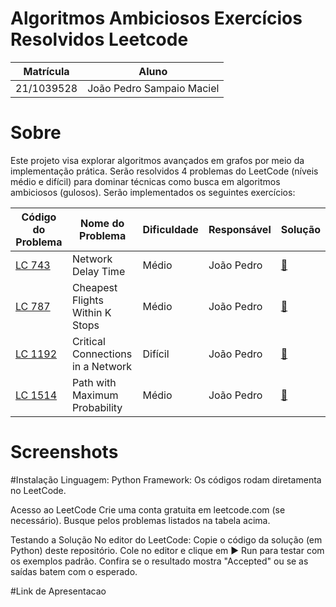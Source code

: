 # Algoritmos Ambiciosos Exercícios Resolvidos Leetcode

| Matrícula      | Aluno                     |
|----------------|---------------------------|
| 21/1039528     | João Pedro Sampaio Maciel |

# Sobre

Este projeto visa explorar algoritmos avançados em grafos por meio da implementação prática. Serão resolvidos 4 problemas do LeetCode (níveis médio e difícil) para dominar técnicas como busca em algoritmos ambiciosos (gulosos).
Serão implementados os seguintes exercícios:

| Código do Problema | Nome do Problema | Dificuldade | Responsável | Solução |
|--------------------|------------------|-------------|-------------|---------|
| [LC 743](https://leetcode.com/problems/network-delay-time/) | Network Delay Time | Médio | João Pedro | [🔗](#) |
| [LC 787](https://leetcode.com/problems/cheapest-flights-within-k-stops/) | Cheapest Flights Within K Stops | Médio | João Pedro | [🔗](#) |
| [LC 1192](https://leetcode.com/problems/critical-connections-in-a-network/) | Critical Connections in a Network | Difícil | João Pedro | [🔗](#) |
| [LC 1514](https://leetcode.com/problems/path-with-maximum-probability/) | Path with Maximum Probability | Médio | João Pedro | [🔗](#) |

# Screenshots

#Instalação
Linguagem: Python
Framework: Os códigos rodam diretamenta no LeetCode.

Acesso ao LeetCode
Crie uma conta gratuita em leetcode.com (se necessário).
Busque pelos problemas listados na tabela acima.

Testando a Solução
No editor do LeetCode:
Copie o código da solução (em Python) deste repositório.
Cole no editor e clique em ▶ Run para testar com os exemplos padrão.
Confira se o resultado mostra "Accepted" ou se as saídas batem com o esperado.

#Link de Apresentacao

